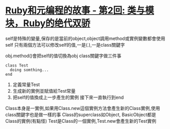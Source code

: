 # [Ruby和元编程的故事 - 第2回: 类与模块，Ruby的绝代双骄](https://ruby-china.org/topics/1581)

self是特殊的變量,保存的是當前的object,object調用method或實例變數都會使用self
只有兩個方法可以修改self的值,一是(.),一是class關鍵字

obj.method()會把self的值切換為obj
class關鍵字做三件事
```
class Test
  doing somthing...
end
```
1. 定義常量Test
2. 生成新的實例並賦值給Test常量
3. 把self的值換成上一步產生的實例
接下來一直執行到end


Class本身是一實例,如果用Class.new這個實例方法會產生新的Class實例,使用class關鍵字也是做一樣的事
Class的superclass如Object, BasicObject都是Class的實例(有點怪)
Test是Class的一個實例,Test.new會產生新的Test實例